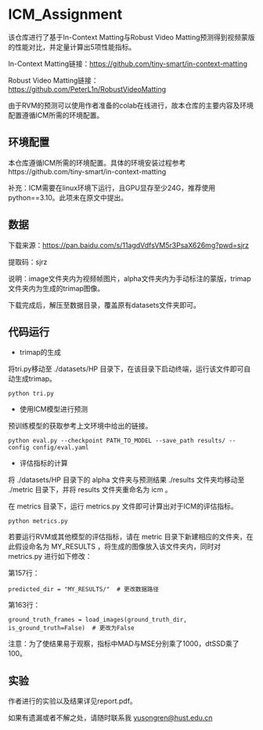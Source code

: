 # ICM_Assignment

该仓库进行了基于In-Context Matting与Robust Video Matting预测得到视频蒙版的性能对比，并定量计算出5项性能指标。

In-Context Matting链接：https://github.com/tiny-smart/in-context-matting

Robust Video Matting链接：https://github.com/PeterL1n/RobustVideoMatting

由于RVM的预测可以使用作者准备的colab在线进行，故本仓库的主要内容及环境配置遵循ICM所需的环境配置。

## 环境配置

本仓库遵循ICM所需的环境配置。具体的环境安装过程参考https://github.com/tiny-smart/in-context-matting

补充：ICM需要在linux环境下运行，且GPU显存至少24G，推荐使用python==3.10。此项未在原文中提出。

## 数据

下载来源：https://pan.baidu.com/s/11agdVdfsVM5r3PsaX626mg?pwd=sjrz

提取码：sjrz

说明：image文件夹内为视频帧图片，alpha文件夹内为手动标注的蒙版，trimap文件夹内为生成的trimap图像。

下载完成后，解压至数据目录，覆盖原有datasets文件夹即可。

## 代码运行

- trimap的生成

将tri.py移动至 ./datasets/HP 目录下，在该目录下启动终端，运行该文件即可自动生成trimap。

```
python tri.py
```

- 使用ICM模型进行预测

预训练模型的获取参考上文环境中给出的链接。

```
python eval.py --checkpoint PATH_TO_MODEL --save_path results/ --config config/eval.yaml
```

- 评估指标的计算

将 ./datasets/HP 目录下的 alpha 文件夹与预测结果 ./results 文件夹均移动至 ./metric 目录下，并将 results 文件夹重命名为 icm 。

在 metrics 目录下，运行 metrics.py 文件即可计算出对于ICM的评估指标。

```
python metrics.py
```

若要运行RVM或其他模型的评估指标，请在 metric 目录下新建相应的文件夹，在此假设命名为 MY_RESULTS ，将生成的图像放入该文件夹内，同时对 metrics.py 进行如下修改：

第157行：

```
predicted_dir = "MY_RESULTS/"  # 更改数据路径
```

第163行：

```
ground_truth_frames = load_images(ground_truth_dir, is_ground_truth=False)  # 更改为False
```

注意：为了使结果易于观察，指标中MAD与MSE分别乘了1000，dtSSD乘了100。

## 实验

作者进行的实验以及结果详见report.pdf。

如果有遗漏或者不解之处，请随时联系我 yusongren@hust.edu.cn